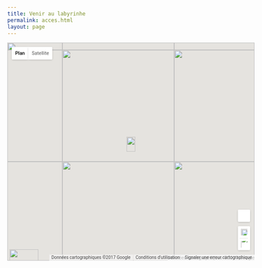 ```yaml
---
title: Venir au labyrinhe
permalink: acces.html
layout: page
---
```



<div class="mdl-article" id="article">
<div class="item-page">

<script type="text/javascript">
<!--
function onload_gmap(func) {
  var oldonload = window.onload;
  if (typeof window.onload != 'function') {window.onload = func;} else {
    window.onload = function() {if (oldonload){oldonload();}func();}
  }
}
function format_gmap(map, control, maptype, show_marker, addoverview, addscale, addgoogle) {
	if (control!='') {
	    var controls = control.split('|');
	    for (i=0; i<controls.length; ++i) {eval('map.addControl(new '+controls[i]+'());');}
	}
	if (maptype!='') {eval('map.setMapType('+maptype+');');}
	if (control=='' && maptype=='') {map.setUIToDefault();}
	if (addoverview=='1') map.addControl(new GOverviewMapControl());
	if (addscale=='1') map.addControl(new GScaleControl());
	if (addgoogle=='1') map.enableGoogleBar();
}
-->
</script>

<script src="http://maps.google.com/maps?file=api&amp;v=2&amp;key=" type="text/javascript"></script>
<script type="text/javascript">
<!--
function init_gmap_gmap(id, addr, centerLatitude, centerLongitude, startZoom, description, kml, control, maptype, show_marker, addoverview, addscale, addgoogle) {
     if (addr!='') {
 		geocoder = new GClientGeocoder();
	    geocoder.getLatLng(addr, function(pt) {
	    	if (pt == null) {
         var mapdiv = document.getElementById("gmap_gmap"+id);
        mapdiv.innerHTML = '<p style="background:#ffff00">Google cannot find the address you specified: <b>'+addr+'</b><br />Please double check your address.</p><ul><li>Please make sure you enter the full address in double quotes.</li><li>For countries other than US, please do not forget to enter the country name.</li></ul><p>Click here for <a href="http://gmaps-samples.googlecode.com/svn/trunk/mapcoverage_filtered.html">full list of supported countries</a>.</p>';
    } else {
		display_gmap_gmap(id, pt.lat(), pt.lng(), startZoom, description, kml, control, maptype, show_marker, addoverview, addscale, addgoogle);
    }
	    });
	} else {
	     display_gmap_gmap(id, centerLatitude, centerLongitude, startZoom, description, kml, control, maptype, show_marker, addoverview, addscale, addgoogle);
	}
}

function display_gmap_gmap(id, centerLatitude, centerLongitude, startZoom, description, kml, control, maptype, show_marker, addoverview, addscale, addgoogle) {
    var mapdiv = document.getElementById("gmap_gmap"+id);
	if (GBrowserIsCompatible()) {
		var map = new GMap2(mapdiv);
		map.setCenter(new GLatLng(centerLatitude, centerLongitude), startZoom);
		if (kml!='') {
		    var gx = new GGeoXml(kml);
		    map.addOverlay(gx);
		} else {
			if (show_marker) {
				var marker = new GMarker(new GLatLng(centerLatitude, centerLongitude));
				if (description!='') {GEvent.addListener(marker, 'click', function() {marker.openInfoWindowHtml(description);});}
				map.addOverlay(marker);
			}
		}
		format_gmap(map, control, maptype, show_marker, addoverview, addscale, addgoogle);
	} else {
	    mapdiv.innerHTML = 'Sorry, your browser is not compatible with Google Maps.';
	}
}
-->
</script>
<p>
</p><div id="gmap_gmap0" style="width: 566px; height: 500px; position: relative; overflow: hidden;"><div style="height: 100%; width: 100%; position: absolute; top: 0px; left: 0px; background-color: rgb(229, 227, 223);"><div class="gm-style" style="position: absolute; z-index: 0; left: 0px; top: 0px; height: 100%; width: 100%; padding: 0px; border-width: 0px; margin: 0px;"><div tabindex="0" style="position: absolute; z-index: 0; left: 0px; top: 0px; height: 100%; width: 100%; padding: 0px; border-width: 0px; margin: 0px; cursor: url(&quot;http://maps.gstatic.com/mapfiles/openhand_8_8.cur&quot;) 8 8, default;"><div style="z-index: 1; position: absolute; top: 0px; left: 0px; width: 100%; transform-origin: 0px 0px 0px; transform: matrix(1, 0, 0, 1, 0, 0);"><div style="position: absolute; left: 0px; top: 0px; z-index: 100; width: 100%;"><div style="position: absolute; top: 0px; left: 0px;"></div><div style="position: absolute; left: 0px; top: 0px; z-index: 0;"><div aria-hidden="true" style="position: absolute; left: 0px; top: 0px; z-index: 1; visibility: inherit;"><div style="width: 256px; height: 256px; position: absolute; left: 126px; top: 17px;"></div><div style="width: 256px; height: 256px; position: absolute; left: -130px; top: 17px;"></div><div style="width: 256px; height: 256px; position: absolute; left: 126px; top: -239px;"></div><div style="width: 256px; height: 256px; position: absolute; left: 126px; top: 273px;"></div><div style="width: 256px; height: 256px; position: absolute; left: 382px; top: 17px;"></div><div style="width: 256px; height: 256px; position: absolute; left: -130px; top: -239px;"></div><div style="width: 256px; height: 256px; position: absolute; left: -130px; top: 273px;"></div><div style="width: 256px; height: 256px; position: absolute; left: 382px; top: -239px;"></div><div style="width: 256px; height: 256px; position: absolute; left: 382px; top: 273px;"></div></div></div></div><div style="position: absolute; left: 0px; top: 0px; z-index: 101; width: 100%;"><div style="position: absolute; top: 0px; left: 0px;"></div></div><div style="position: absolute; left: 0px; top: 0px; z-index: 102; width: 100%;"><div style="position: absolute; top: 0px; left: 0px;"></div></div><div style="position: absolute; left: 0px; top: 0px; z-index: 103; width: 100%;"><div style="position: absolute; left: 0px; top: 0px; z-index: -1;"><div aria-hidden="true" style="position: absolute; left: 0px; top: 0px; z-index: 1; visibility: inherit;"><div style="width: 256px; height: 256px; overflow: hidden; position: absolute; left: 126px; top: 17px;"></div><div style="width: 256px; height: 256px; overflow: hidden; position: absolute; left: -130px; top: 17px;"></div><div style="width: 256px; height: 256px; overflow: hidden; position: absolute; left: 126px; top: -239px;"></div><div style="width: 256px; height: 256px; overflow: hidden; position: absolute; left: 126px; top: 273px;"></div><div style="width: 256px; height: 256px; overflow: hidden; position: absolute; left: 382px; top: 17px;"></div><div style="width: 256px; height: 256px; overflow: hidden; position: absolute; left: -130px; top: -239px;"></div><div style="width: 256px; height: 256px; overflow: hidden; position: absolute; left: -130px; top: 273px;"></div><div style="width: 256px; height: 256px; overflow: hidden; position: absolute; left: 382px; top: -239px;"></div><div style="width: 256px; height: 256px; overflow: hidden; position: absolute; left: 382px; top: 273px;"></div></div></div><div style="width: 20px; height: 34px; overflow: hidden; position: absolute; left: 273px; top: 216px; z-index: 250;"><img src="//maps.gstatic.com/mapfiles/markers2/marker.png" draggable="false" style="position: absolute; left: 0px; top: 0px; width: 20px; height: 34px; user-select: none; border: 0px; padding: 0px; margin: 0px; max-width: none;"></div></div><div style="position: absolute; z-index: 0; left: 0px; top: 0px;"><div style="overflow: hidden; width: 566px; height: 500px;"><img src="http://maps.googleapis.com/maps/api/js/StaticMapService.GetMapImage?1m2&amp;1i4340610&amp;2i2873327&amp;2e1&amp;3u15&amp;4m2&amp;1u566&amp;2u500&amp;5m5&amp;1e0&amp;5sfr-FR&amp;6sus&amp;10b1&amp;12b1&amp;token=26921" style="width: 566px; height: 500px;"></div></div><div style="position: absolute; left: 0px; top: 0px; z-index: 0;"><div aria-hidden="true" style="position: absolute; left: 0px; top: 0px; z-index: 1; visibility: inherit;"><div style="position: absolute; left: 126px; top: 17px; transition: opacity 200ms ease-out;"><img src="http://maps.google.com/maps/vt?pb=!1m5!1m4!1i15!2i16956!3i11224!4i256!2m3!1e0!2sm!3i387082884!3m9!2sfr-FR!3sUS!5e18!12m1!1e68!12m3!1e37!2m1!1ssmartmaps!4e0&amp;token=106901" draggable="false" alt="" style="width: 256px; height: 256px; user-select: none; border: 0px; padding: 0px; margin: 0px; max-width: none;"></div><div style="position: absolute; left: -130px; top: 17px; transition: opacity 200ms ease-out;"><img src="http://maps.google.com/maps/vt?pb=!1m5!1m4!1i15!2i16955!3i11224!4i256!2m3!1e0!2sm!3i387082740!3m9!2sfr-FR!3sUS!5e18!12m1!1e68!12m3!1e37!2m1!1ssmartmaps!4e0&amp;token=88828" draggable="false" alt="" style="width: 256px; height: 256px; user-select: none; border: 0px; padding: 0px; margin: 0px; max-width: none;"></div><div style="position: absolute; left: 126px; top: -239px; transition: opacity 200ms ease-out;"><img src="http://maps.google.com/maps/vt?pb=!1m5!1m4!1i15!2i16956!3i11223!4i256!2m3!1e0!2sm!3i387082740!3m9!2sfr-FR!3sUS!5e18!12m1!1e68!12m3!1e37!2m1!1ssmartmaps!4e0&amp;token=13086" draggable="false" alt="" style="width: 256px; height: 256px; user-select: none; border: 0px; padding: 0px; margin: 0px; max-width: none;"></div><div style="position: absolute; left: 126px; top: 273px; transition: opacity 200ms ease-out;"><img src="http://maps.google.com/maps/vt?pb=!1m5!1m4!1i15!2i16956!3i11225!4i256!2m3!1e0!2sm!3i387082884!3m9!2sfr-FR!3sUS!5e18!12m1!1e68!12m3!1e37!2m1!1ssmartmaps!4e0&amp;token=11851" draggable="false" alt="" style="width: 256px; height: 256px; user-select: none; border: 0px; padding: 0px; margin: 0px; max-width: none;"></div><div style="position: absolute; left: 382px; top: 17px; transition: opacity 200ms ease-out;"><img src="http://maps.google.com/maps/vt?pb=!1m5!1m4!1i15!2i16957!3i11224!4i256!2m3!1e0!2sm!3i387082884!3m9!2sfr-FR!3sUS!5e18!12m1!1e68!12m3!1e37!2m1!1ssmartmaps!4e0&amp;token=67180" draggable="false" alt="" style="width: 256px; height: 256px; user-select: none; border: 0px; padding: 0px; margin: 0px; max-width: none;"></div><div style="position: absolute; left: -130px; top: -239px; transition: opacity 200ms ease-out;"><img src="http://maps.google.com/maps/vt?pb=!1m5!1m4!1i15!2i16955!3i11223!4i256!2m3!1e0!2sm!3i387082740!3m9!2sfr-FR!3sUS!5e18!12m1!1e68!12m3!1e37!2m1!1ssmartmaps!4e0&amp;token=52807" draggable="false" alt="" style="width: 256px; height: 256px; user-select: none; border: 0px; padding: 0px; margin: 0px; max-width: none;"></div><div style="position: absolute; left: -130px; top: 273px; transition: opacity 200ms ease-out;"><img src="http://maps.google.com/maps/vt?pb=!1m5!1m4!1i15!2i16955!3i11225!4i256!2m3!1e0!2sm!3i387082740!3m9!2sfr-FR!3sUS!5e18!12m1!1e68!12m3!1e37!2m1!1ssmartmaps!4e0&amp;token=124849" draggable="false" alt="" style="width: 256px; height: 256px; user-select: none; border: 0px; padding: 0px; margin: 0px; max-width: none;"></div><div style="position: absolute; left: 382px; top: -239px; transition: opacity 200ms ease-out;"><img src="http://maps.google.com/maps/vt?pb=!1m5!1m4!1i15!2i16957!3i11223!4i256!2m3!1e0!2sm!3i387082740!3m9!2sfr-FR!3sUS!5e18!12m1!1e68!12m3!1e37!2m1!1ssmartmaps!4e0&amp;token=104436" draggable="false" alt="" style="width: 256px; height: 256px; user-select: none; border: 0px; padding: 0px; margin: 0px; max-width: none;"></div><div style="position: absolute; left: 382px; top: 273px; transition: opacity 200ms ease-out;"><img src="http://maps.google.com/maps/vt?pb=!1m5!1m4!1i15!2i16957!3i11225!4i256!2m3!1e0!2sm!3i387082884!3m9!2sfr-FR!3sUS!5e18!12m1!1e68!12m3!1e37!2m1!1ssmartmaps!4e0&amp;token=103201" draggable="false" alt="" style="width: 256px; height: 256px; user-select: none; border: 0px; padding: 0px; margin: 0px; max-width: none;"></div></div></div></div><div style="z-index: 2; position: absolute; height: 100%; width: 100%; padding: 0px; border-width: 0px; margin: 0px; left: 0px; top: 0px; opacity: 0;" class="gm-style-pbc"><p class="gm-style-pbt"></p></div><div style="z-index: 3; position: absolute; height: 100%; width: 100%; padding: 0px; border-width: 0px; margin: 0px; left: 0px; top: 0px;"><div style="z-index: 1; position: absolute; height: 100%; width: 100%; padding: 0px; border-width: 0px; margin: 0px; left: 0px; top: 0px;"></div></div><div style="z-index: 4; position: absolute; top: 0px; left: 0px; width: 100%; transform-origin: 0px 0px 0px; transform: matrix(1, 0, 0, 1, 0, 0);"><div style="position: absolute; left: 0px; top: 0px; z-index: 104; width: 100%;"><div style="position: absolute; top: 0px; left: 0px;"></div></div><div style="position: absolute; left: 0px; top: 0px; z-index: 105; width: 100%;"><div style="position: absolute; top: 0px; left: 0px;"></div></div><div style="position: absolute; left: 0px; top: 0px; z-index: 106; width: 100%;"><div style="position: absolute; top: 0px; left: 0px;"></div><div class="gmnoprint" style="width: 20px; height: 34px; overflow: hidden; position: absolute; opacity: 0.01; left: 273px; top: 216px; z-index: 250;"><img src="//maps.gstatic.com/mapfiles/markers2/marker.png" draggable="false" usemap="#gmimap0" style="position: absolute; left: 0px; top: 0px; width: 20px; height: 34px; user-select: none; border: 0px; padding: 0px; margin: 0px; max-width: none;"><map name="gmimap0" id="gmimap0"><area href="javascript:void(0)" log="miw" coords="9,0,6,1,4,2,2,4,0,8,0,12,1,14,2,16,5,19,7,23,8,26,9,30,9,34,11,34,11,30,12,26,13,24,14,21,16,18,18,16,20,12,20,8,18,4,16,2,15,1,13,0" shape="poly" title="" style="cursor: pointer;"></map></div></div><div style="position: absolute; left: 0px; top: 0px; z-index: 107; width: 100%;"><div style="position: absolute; top: 0px; left: 0px;"></div></div></div></div><div style="margin-left: 5px; margin-right: 5px; z-index: 1000000; position: absolute; left: 0px; bottom: 0px;"><a target="_blank" href="https://maps.google.com/maps?ll=49.203895,6.290928&amp;z=15&amp;t=m&amp;hl=fr-FR&amp;gl=US&amp;mapclient=apiv3" title="Cliquez ici pour afficher cette zone sur Google&nbsp;Maps" style="position: static; overflow: visible; float: none; display: inline;"><div style="width: 66px; height: 26px; cursor: pointer;"><img src="http://maps.gstatic.com/mapfiles/api-3/images/google4.png" draggable="false" style="position: absolute; left: 0px; top: 0px; width: 66px; height: 26px; user-select: none; border: 0px; padding: 0px; margin: 0px;"></div></a></div><div style="background-color: white; padding: 15px 21px; border: 1px solid rgb(171, 171, 171); font-family: Roboto, Arial, sans-serif; color: rgb(34, 34, 34); box-shadow: rgba(0, 0, 0, 0.2) 0px 4px 16px; z-index: 10000002; display: none; width: 256px; height: 148px; position: absolute; left: 133px; top: 160px;"><div style="padding: 0px 0px 10px; font-size: 16px;">Données cartographiques</div><div style="font-size: 13px;">Données cartographiques ©2017 Google</div><div style="width: 13px; height: 13px; overflow: hidden; position: absolute; opacity: 0.7; right: 12px; top: 12px; z-index: 10000; cursor: pointer;"><img src="http://maps.gstatic.com/mapfiles/api-3/images/mapcnt6.png" draggable="false" style="position: absolute; left: -2px; top: -336px; width: 59px; height: 492px; user-select: none; border: 0px; padding: 0px; margin: 0px; max-width: none;"></div></div><div class="gmnoprint" style="z-index: 1000001; position: absolute; right: 278px; bottom: 0px; width: 193px;"><div draggable="false" class="gm-style-cc" style="user-select: none; height: 14px; line-height: 14px;"><div style="opacity: 0.7; width: 100%; height: 100%; position: absolute;"><div style="width: 1px;"></div><div style="background-color: rgb(245, 245, 245); width: auto; height: 100%; margin-left: 1px;"></div></div><div style="position: relative; padding-right: 6px; padding-left: 6px; font-family: Roboto, Arial, sans-serif; font-size: 10px; color: rgb(68, 68, 68); white-space: nowrap; direction: ltr; text-align: right; vertical-align: middle; display: inline-block;"><a style="color: rgb(68, 68, 68); text-decoration: none; cursor: pointer; display: none;">Données cartographiques</a><span>Données cartographiques ©2017 Google</span></div></div></div><div class="gmnoscreen" style="position: absolute; right: 0px; bottom: 0px;"><div style="font-family: Roboto, Arial, sans-serif; font-size: 11px; color: rgb(68, 68, 68); direction: ltr; text-align: right; background-color: rgb(245, 245, 245);">Données cartographiques ©2017 Google</div></div><div class="gmnoprint gm-style-cc" draggable="false" style="z-index: 1000001; user-select: none; height: 14px; line-height: 14px; position: absolute; right: 165px; bottom: 0px;"><div style="opacity: 0.7; width: 100%; height: 100%; position: absolute;"><div style="width: 1px;"></div><div style="background-color: rgb(245, 245, 245); width: auto; height: 100%; margin-left: 1px;"></div></div><div style="position: relative; padding-right: 6px; padding-left: 6px; font-family: Roboto, Arial, sans-serif; font-size: 10px; color: rgb(68, 68, 68); white-space: nowrap; direction: ltr; text-align: right; vertical-align: middle; display: inline-block;"><a href="https://www.google.com/intl/fr-FR_US/help/terms_maps.html" target="_blank" style="text-decoration: none; cursor: pointer; color: rgb(68, 68, 68);">Conditions d'utilisation</a></div></div><div style="cursor: pointer; width: 25px; height: 25px; overflow: hidden; display: none; margin: 10px 14px; position: absolute; top: 0px; right: 0px;"><img src="http://maps.gstatic.com/mapfiles/api-3/images/sv9.png" draggable="false" class="gm-fullscreen-control" style="position: absolute; left: -52px; top: -86px; width: 164px; height: 175px; user-select: none; border: 0px; padding: 0px; margin: 0px;"></div><div draggable="false" class="gm-style-cc" style="user-select: none; height: 14px; line-height: 14px; position: absolute; right: 0px; bottom: 0px;"><div style="opacity: 0.7; width: 100%; height: 100%; position: absolute;"><div style="width: 1px;"></div><div style="background-color: rgb(245, 245, 245); width: auto; height: 100%; margin-left: 1px;"></div></div><div style="position: relative; padding-right: 6px; padding-left: 6px; font-family: Roboto, Arial, sans-serif; font-size: 10px; color: rgb(68, 68, 68); white-space: nowrap; direction: ltr; text-align: right; vertical-align: middle; display: inline-block;"><a target="_new" title="Signaler à Google une erreur dans la carte routière ou les images" href="https://www.google.com/maps/@49.203895,6.290928,15z/data=!10m1!1e1!12b1?source=apiv3&amp;rapsrc=apiv3" style="font-family: Roboto, Arial, sans-serif; font-size: 10px; color: rgb(68, 68, 68); text-decoration: none; position: relative;">Signaler une erreur cartographique</a></div></div><div class="gmnoprint gm-bundled-control gm-bundled-control-on-bottom" draggable="false" controlwidth="28" controlheight="93" style="margin: 10px; user-select: none; position: absolute; bottom: 107px; right: 28px;"><div class="gmnoprint" controlwidth="28" controlheight="55" style="position: absolute; left: 0px; top: 38px;"><div draggable="false" style="user-select: none; box-shadow: rgba(0, 0, 0, 0.3) 0px 1px 4px -1px; border-radius: 2px; cursor: pointer; background-color: rgb(255, 255, 255); width: 28px; height: 55px;"><div title="Zoom avant" aria-label="Zoom avant" tabindex="0" style="position: relative; width: 28px; height: 27px; left: 0px; top: 0px;"><div style="overflow: hidden; position: absolute; width: 15px; height: 15px; left: 7px; top: 6px;"><img src="http://maps.gstatic.com/mapfiles/api-3/images/tmapctrl.png" draggable="false" style="position: absolute; left: 0px; top: 0px; user-select: none; border: 0px; padding: 0px; margin: 0px; max-width: none; width: 120px; height: 54px;"></div></div><div style="position: relative; overflow: hidden; width: 67%; height: 1px; left: 16%; background-color: rgb(230, 230, 230); top: 0px;"></div><div title="Zoom arrière" aria-label="Zoom arrière" tabindex="0" style="position: relative; width: 28px; height: 27px; left: 0px; top: 0px;"><div style="overflow: hidden; position: absolute; width: 15px; height: 15px; left: 7px; top: 6px;"><img src="http://maps.gstatic.com/mapfiles/api-3/images/tmapctrl.png" draggable="false" style="position: absolute; left: 0px; top: -15px; user-select: none; border: 0px; padding: 0px; margin: 0px; max-width: none; width: 120px; height: 54px;"></div></div></div></div><div class="gm-svpc" controlwidth="28" controlheight="28" style="background-color: rgb(255, 255, 255); box-shadow: rgba(0, 0, 0, 0.3) 0px 1px 4px -1px; border-radius: 2px; width: 28px; height: 28px; cursor: url(&quot;http://maps.gstatic.com/mapfiles/openhand_8_8.cur&quot;) 8 8, default; position: absolute; left: 0px; top: 0px;"><div style="position: absolute; left: 1px; top: 1px;"></div><div style="position: absolute; left: 1px; top: 1px;"><div aria-label="Contrôle de Pegman dans Street View" style="width: 26px; height: 26px; overflow: hidden; position: absolute; left: 0px; top: 0px;"><img src="http://maps.gstatic.com/mapfiles/api-3/images/cb_scout5.png" draggable="false" style="position: absolute; left: -147px; top: -26px; width: 215px; height: 835px; user-select: none; border: 0px; padding: 0px; margin: 0px; max-width: none;"></div><div aria-label="Pegman est au-dessus de la carte." style="width: 26px; height: 26px; overflow: hidden; position: absolute; left: 0px; top: 0px; visibility: hidden;"><img src="http://maps.gstatic.com/mapfiles/api-3/images/cb_scout5.png" draggable="false" style="position: absolute; left: -147px; top: -52px; width: 215px; height: 835px; user-select: none; border: 0px; padding: 0px; margin: 0px; max-width: none;"></div><div aria-label="Contrôle de Pegman dans Street View" style="width: 26px; height: 26px; overflow: hidden; position: absolute; left: 0px; top: 0px; visibility: hidden;"><img src="http://maps.gstatic.com/mapfiles/api-3/images/cb_scout5.png" draggable="false" style="position: absolute; left: -147px; top: -78px; width: 215px; height: 835px; user-select: none; border: 0px; padding: 0px; margin: 0px; max-width: none;"></div></div></div><div class="gmnoprint" controlwidth="28" controlheight="0" style="display: none; position: absolute;"><div title="Faire pivoter le plan à 90°" style="width: 28px; height: 28px; overflow: hidden; position: absolute; border-radius: 2px; box-shadow: rgba(0, 0, 0, 0.3) 0px 1px 4px -1px; cursor: pointer; background-color: rgb(255, 255, 255); display: none;"><img src="http://maps.gstatic.com/mapfiles/api-3/images/tmapctrl4.png" draggable="false" style="position: absolute; left: -141px; top: 6px; width: 170px; height: 54px; user-select: none; border: 0px; padding: 0px; margin: 0px; max-width: none;"></div><div class="gm-tilt" style="width: 28px; height: 28px; overflow: hidden; position: absolute; border-radius: 2px; box-shadow: rgba(0, 0, 0, 0.3) 0px 1px 4px -1px; top: 0px; cursor: pointer; background-color: rgb(255, 255, 255);"><img src="http://maps.gstatic.com/mapfiles/api-3/images/tmapctrl4.png" draggable="false" style="position: absolute; left: -141px; top: -13px; width: 170px; height: 54px; user-select: none; border: 0px; padding: 0px; margin: 0px; max-width: none;"></div></div></div><div class="gmnoprint" style="margin: 10px; z-index: 0; position: absolute; cursor: pointer; left: 0px; top: 0px;"><div class="gm-style-mtc" style="float: left;"><div draggable="false" title="Afficher un plan de ville" style="direction: ltr; overflow: hidden; text-align: center; position: relative; color: rgb(0, 0, 0); font-family: Roboto, Arial, sans-serif; user-select: none; font-size: 11px; background-color: rgb(255, 255, 255); padding: 8px; border-bottom-left-radius: 2px; border-top-left-radius: 2px; -webkit-background-clip: padding-box; background-clip: padding-box; box-shadow: rgba(0, 0, 0, 0.3) 0px 1px 4px -1px; min-width: 22px; font-weight: 500;">Plan</div></div><div class="gm-style-mtc" style="float: left;"><div draggable="false" title="Afficher les images satellite" style="direction: ltr; overflow: hidden; text-align: center; position: relative; color: rgb(86, 86, 86); font-family: Roboto, Arial, sans-serif; user-select: none; font-size: 11px; background-color: rgb(255, 255, 255); padding: 8px; border-bottom-right-radius: 2px; border-top-right-radius: 2px; -webkit-background-clip: padding-box; background-clip: padding-box; box-shadow: rgba(0, 0, 0, 0.3) 0px 1px 4px -1px; border-left: 0px; min-width: 39px;">Satellite</div><div style="background-color: white; z-index: -1; padding: 2px; border-bottom-left-radius: 2px; border-bottom-right-radius: 2px; box-shadow: rgba(0, 0, 0, 0.3) 0px 1px 4px -1px; position: absolute; right: 0px; top: 29px; text-align: left; display: none;"><div draggable="false" title="Afficher les images satellite avec le nom des rues" style="color: rgb(0, 0, 0); font-family: Roboto, Arial, sans-serif; user-select: none; font-size: 11px; background-color: rgb(255, 255, 255); padding: 6px 8px 6px 6px; direction: ltr; text-align: left; white-space: nowrap;"><span role="checkbox" style="box-sizing: border-box; position: relative; line-height: 0; font-size: 0px; margin: 0px 5px 0px 0px; display: inline-block; background-color: rgb(255, 255, 255); border: 1px solid rgb(198, 198, 198); border-radius: 1px; width: 13px; height: 13px; vertical-align: middle;"><div style="position: absolute; left: 1px; top: -2px; width: 13px; height: 11px; overflow: hidden;"><img src="http://maps.gstatic.com/mapfiles/mv/imgs8.png" draggable="false" style="position: absolute; left: -52px; top: -44px; user-select: none; border: 0px; padding: 0px; margin: 0px; max-width: none; width: 68px; height: 67px;"></div></span><label style="vertical-align: middle; cursor: pointer;">Légendes</label></div></div></div></div></div></div><div></div><div></div></div>
<div style="width: 566px;"><p align="right" style="padding:0 0 0 0;margin:0 0 0 0"></p></div>
<p></p>
</div><script type="text/javascript">
<!--

function load_gmap() {init_gmap_gmap('0', '', 49.203895, 6.290928, 15, 'LABYRINTHE DE VIGY<br /><br />Tél : 06 32 25 56 90', '', '', '', 1, '1', '', '1');
}
onload_gmap(load_gmap);
window.onunload = GUnload;
-->
</script>
</div>
